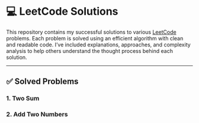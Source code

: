 # 💻 LeetCode Solutions

This repository contains my successful solutions to various [LeetCode](https://leetcode.com/) problems. Each problem is solved using an efficient algorithm with clean and readable code. I’ve included explanations, approaches, and complexity analysis to help others understand the thought process behind each solution.

---

## ✅ Solved Problems

### 1. Two Sum    
### 2. Add Two Numbers 
